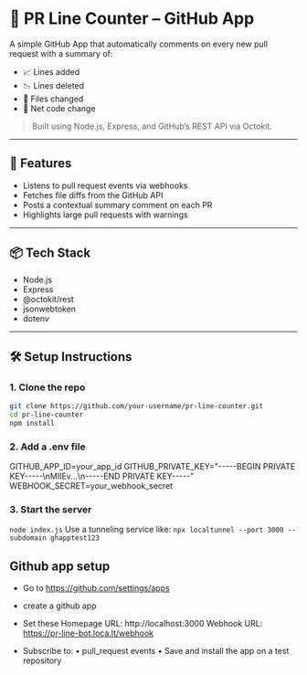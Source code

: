 # 🤖 PR Line Counter – GitHub App

A simple GitHub App that automatically comments on every new pull request with a summary of:

- 📈 Lines added  
- 📉 Lines deleted  
- 📁 Files changed  
- 📏 Net code change

> Built using Node.js, Express, and GitHub’s REST API via Octokit.

---

## 🚀 Features

- Listens to pull request events via webhooks
- Fetches file diffs from the GitHub API
- Posts a contextual summary comment on each PR
- Highlights large pull requests with warnings

---

## 📦 Tech Stack

- Node.js
- Express
- @octokit/rest
- jsonwebtoken
- dotenv

---

## 🛠️ Setup Instructions

### 1. Clone the repo

```bash
git clone https://github.com/your-username/pr-line-counter.git
cd pr-line-counter
npm install
```

### 2. Add a .env file

GITHUB_APP_ID=your_app_id
GITHUB_PRIVATE_KEY="-----BEGIN PRIVATE KEY-----\\nMIIEv...\\n-----END PRIVATE KEY-----"
WEBHOOK_SECRET=your_webhook_secret

### 3. Start the server

`node index.js`
Use a tunneling service like:
`npx localtunnel --port 3000 --subdomain ghapptest123`

## Github app setup 

- Go to https://github.com/settings/apps
- create a github app 
- Set these 
	Homepage URL: http://localhost:3000
	Webhook URL: https://pr-line-bot.loca.lt/webhook

- Subscribe to:
    •	pull_request events
    •	Save and install the app on a test repository